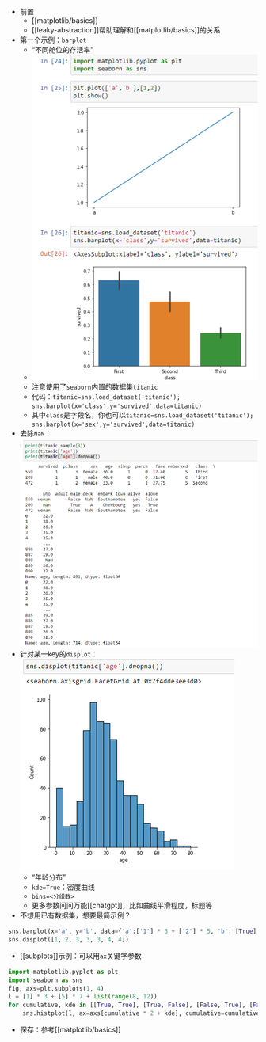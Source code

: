 - 前置
  - [[matplotlib/basics]]
  - [[leaky-abstraction]]帮助理解和[[matplotlib/basics]]的关系
- 第一个示例：`barplot`
  - “不同舱位的存活率”
  - ![](titanic.png)
  - 注意使用了`seaborn`内置的数据集`titanic`
  - 代码：`titanic=sns.load_dataset('titanic'); sns.barplot(x='class',y='survived',data=titanic)`
  - 其中`class`是字段名，你也可以`titanic=sns.load_dataset('titanic'); sns.barplot(x='sex',y='survived',data=titanic)`
- 去除`NaN`：![](dropna.png)
- 针对某一key的`displot`：![](displot.png)
  - “年龄分布”
  - `kde=True`：密度曲线
  - `bins=<分组数>`
  - 更多参数问问万能[[chatgpt]]，比如曲线平滑程度，标题等
- 不想用已有数据集，想要最简示例？

```python
sns.barplot(x='a', y='b', data={'a':['1'] * 3 + ['2'] * 5, 'b': [True] * 5 + [False] * 3})
sns.displot([1, 2, 3, 3, 3, 4, 4])
```
- [[subplots]]示例：可以用`ax`关键字参数
```python
import matplotlib.pyplot as plt
import seaborn as sns
fig, axs=plt.subplots(1, 4)
l = [1] * 3 + [5] * 7 + list(range(8, 12))
for cumulative, kde in [[True, True], [True, False], [False, True], [False, False]]:
    sns.histplot(l, ax=axs[cumulative * 2 + kde], cumulative=cumulative, kde=kde)
```
- 保存：参考[[matplotlib/basics]]